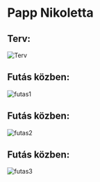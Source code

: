 # Papp Nikoletta
## Terv:
![Terv](https://github.com/PappNiki20/RendelesFeltolt/assets/115682617/7d7ff0f6-4903-4ae2-9bcc-d509d930393b)
## Futás közben:
![futas1](https://github.com/PappNiki20/RendelesFeltolt/assets/115682617/115fd956-26ad-41f0-90f8-17ca88e67e64)
## Futás közben:
![futas2](https://github.com/PappNiki20/RendelesFeltolt/assets/115682617/0ffdf276-6912-4afc-bbef-53d188f1ac93)
## Futás közben:
![futas3](https://github.com/PappNiki20/RendelesFeltolt/assets/115682617/0f07e9a1-08c8-4f5d-b53f-eb1964c18d2e)
